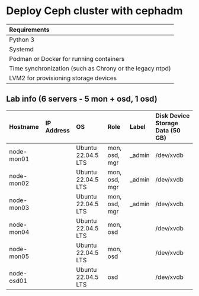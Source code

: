 # Deploy Ceph cluster with cephadm

| Requirements |
| :--- |
| Python 3 |
| Systemd |
| Podman or Docker for running containers |
| Time synchronization (such as Chrony or the legacy ntpd) |
| LVM2 for provisioning storage devices |


## Lab info (6 servers - 5 mon + osd, 1 osd)
| Hostname | IP Address | OS | Role | Label | Disk Device Storage Data (50 GB) |
| :--- | :--- | :--- | :--- | :--- | :--- |
| node-mon01 |  | Ubuntu 22.04.5 LTS | mon, osd, mgr | _admin | /dev/xvdb |
| node-mon02 |  | Ubuntu 22.04.5 LTS | mon, osd, mgr | _admin | /dev/xvdb |
| node-mon03 |  | Ubuntu 22.04.5 LTS | mon, osd, mgr | _admin | /dev/xvdb |
| node-mon04 |  | Ubuntu 22.04.5 LTS | mon, osd | | /dev/xvdb |
| node-mon05 |  | Ubuntu 22.04.5 LTS | mon, osd | | /dev/xvdb |
| node-osd01  |  | Ubuntu 22.04.5 LTS | osd | | /dev/xvdb |
